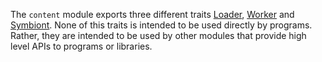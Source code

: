 <!-- contributed by Irakli Gozalishvili [gozala@mozilla.com] -->

The `content` module exports three different traits [Loader], [Worker] and
[Symbiont]. None of this traits is intended to be used directly by programs.
Rather, they are intended to be used by other modules that provide high
level APIs to programs or libraries.

[Loader]:#module/api-utils/content/loader
[Worker]:#module/api-utils/content/worker
[Symbiont]:#module/api-utils/content/symbiont

